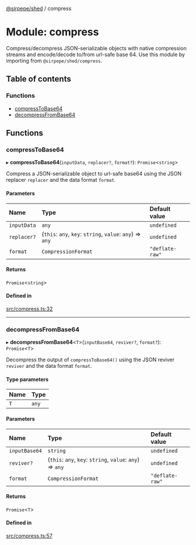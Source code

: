 [@sirpepe/shed](../README.md) / compress

# Module: compress

Compress/decompress JSON-serializable objects with native compression streams
and encode/decode to/from url-safe base 64. Use this module by importing from
`@sirpepe/shed/compress`.

## Table of contents

### Functions

- [compressToBase64](compress.md#compresstobase64)
- [decompressFromBase64](compress.md#decompressfrombase64)

## Functions

### compressToBase64

▸ **compressToBase64**(`inputData`, `replacer?`, `format?`): `Promise`\<`string`\>

Compress a JSON-serializable object to url-safe base64 using the JSON
replacer `replacer` and the data format `format`.

#### Parameters

| Name | Type | Default value |
| :------ | :------ | :------ |
| `inputData` | `any` | `undefined` |
| `replacer?` | (`this`: `any`, `key`: `string`, `value`: `any`) => `any` | `undefined` |
| `format` | `CompressionFormat` | `"deflate-raw"` |

#### Returns

`Promise`\<`string`\>

#### Defined in

[src/compress.ts:32](https://github.com/SirPepe/shed/blob/3f21ef8/src/compress.ts#L32)

___

### decompressFromBase64

▸ **decompressFromBase64**\<`T`\>(`inputBase64`, `reviver?`, `format?`): `Promise`\<`T`\>

Decompress the output of `compressToBase64()`  using the JSON reviver
`reviver` and the data format `format`.

#### Type parameters

| Name | Type |
| :------ | :------ |
| `T` | `any` |

#### Parameters

| Name | Type | Default value |
| :------ | :------ | :------ |
| `inputBase64` | `string` | `undefined` |
| `reviver?` | (`this`: `any`, `key`: `string`, `value`: `any`) => `any` | `undefined` |
| `format` | `CompressionFormat` | `"deflate-raw"` |

#### Returns

`Promise`\<`T`\>

#### Defined in

[src/compress.ts:57](https://github.com/SirPepe/shed/blob/3f21ef8/src/compress.ts#L57)
